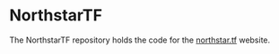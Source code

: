 # NorthstarTF

The NorthstarTF repository holds the code for the [northstar.tf](https://northstar.tf) website.
